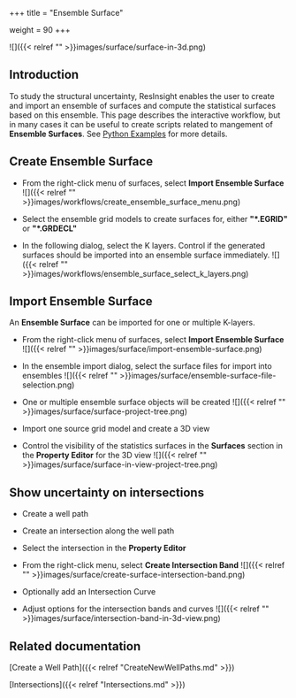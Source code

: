 +++
title = "Ensemble Surface"

weight = 90
+++

![]({{< relref "" >}}images/surface/surface-in-3d.png)

## Introduction

To study the structural uncertainty, ResInsight enables the user to create and import an ensemble of surfaces and compute the statistical surfaces based on this ensemble. This page describes the interactive workflow, but in many cases it can be useful to create scripts related to mangement of **Ensemble Surfaces**. See  [Python Examples](https://api.resinsight.org/en/stable/PythonExamples.html) for more details.

## Create Ensemble Surface

- From the right-click menu of surfaces, select **Import Ensemble Surface**
![]({{< relref "" >}}images/workflows/create_ensemble_surface_menu.png)

- Select the ensemble grid models to create surfaces for, either **"*.EGRID"** or **"*.GRDECL"**

- In the following dialog, select the K layers. Control if the generated surfaces should be imported into an ensemble surface immediately.
![]({{< relref "" >}}images/workflows/ensemble_surface_select_k_layers.png)

## Import Ensemble Surface

An **Ensemble Surface** can be imported for one or multiple K-layers.

- From the right-click menu of surfaces, select **Import Ensemble Surface**
![]({{< relref "" >}}images/surface/import-ensemble-surface.png)

- In the ensemble import dialog, select the surface files for import into ensembles
![]({{< relref "" >}}images/surface/ensemble-surface-file-selection.png)

- One or multiple ensemble surface objects will be created
![]({{< relref "" >}}images/surface/surface-project-tree.png)

- Import one source grid model and create a 3D view
- Control the visibility of the statistics surfaces in the **Surfaces** section in the **Property Editor** for the 3D view
![]({{< relref "" >}}images/surface/surface-in-view-project-tree.png)

## Show uncertainty on intersections

- Create a well path
- Create an intersection along the well path
- Select the intersection in the **Property Editor**
- From the right-click menu, select **Create Intersection Band**
![]({{< relref "" >}}images/surface/create-surface-intersection-band.png)

- Optionally add an Intersection Curve
- Adjust options for the intersection bands and curves
![]({{< relref "" >}}images/surface/intersection-band-in-3d-view.png)


## Related documentation

[Create a Well Path]({{< relref "CreateNewWellPaths.md" >}})

[Intersections]({{< relref "Intersections.md" >}})